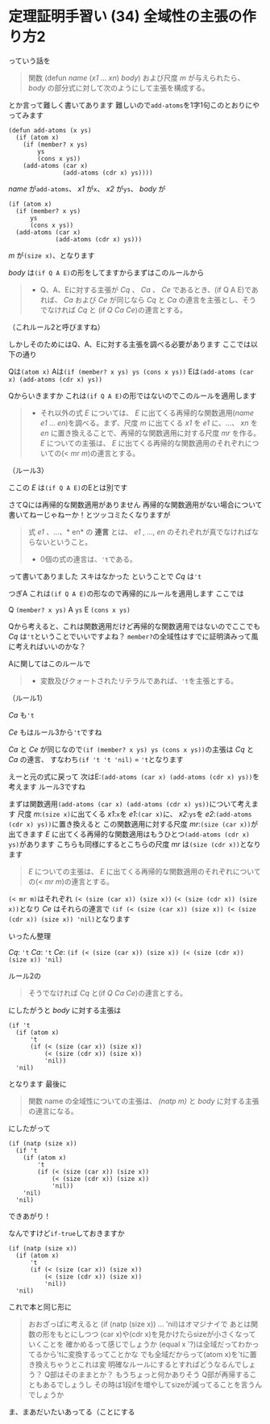 # 定理証明手習い (34) 全域性の主張の作り方2

っていう話を

> 関数 (defun *name* (*x1* ... *xn*) *body*) および尺度 *m* が与えられたら、 *body* の部分式に対して次のようにして主張を構成する。

とか言って難しく書いてあります
難しいので`add-atoms`を1字1句このとおりにやってみます

```
(defun add-atoms (x ys)
  (if (atom x)
    (if (member? x ys)
        ys
        (cons x ys))
    (add-atoms (car x)
               (add-atoms (cdr x) ys))))
```

*name* が`add-atoms`、
*x1* が`x`、
*x2* が`ys`、
*body* が

```
(if (atom x)
  (if (member? x ys)
      ys
      (cons x ys))
  (add-atoms (car x)
             (add-atoms (cdr x) ys)))
```

*m* が`(size x)`、となります

*body* は`(if Q A E)`の形をしてますからまずはこのルールから

> - Q、A、Eに対する主張が *Cq* 、 *Ca* 、 *Ce* であるとき、(if Q A E)であれば、 *Ca* および *Ce* が同じなら *Cq* と *Ca* の連言を主張とし、そうでなければ *Cq* と (if *Q* *Ca* *Ce*)の連言とする。

（これルール2と呼びますね）

しかしそのためにはQ、A、Eに対する主張を調べる必要があります
ここでは以下の通り

Qは`(atom x)`
Aは`(if (member? x ys) ys (cons x ys))`
Eは`(add-atoms (car x) (add-atoms (cdr x) ys))`

Qからいきますか
これは`(if Q A E)`の形ではないのでこのルールを適用します

> - それ以外の式 *E* については、 *E* に出てくる再帰的な関数適用(*name* *e1* ... *en*)を調べる。まず、尺度 *m* に出てくる *x1* を *e1* に、...、 *xn* を *en* に置き換えることで、再帰的な関数適用に対する尺度 *mr* を作る。 *E* についての主張は、 *E* に出てくる再帰的な関数適用のそれぞれについての(< *mr* *m*)の連言とする。

（ルール3）

ここの *E* は`(if Q A E)`のEとは別です

さてQには再帰的な関数適用がありません
再帰的な関数適用がない場合について書いてねーじゃねーか！とツッコミたくなりますが

> 式 *e1* 、...、* en* の **連言** とは、 *e1* , ...,  *en* のそれぞれが真でなければならないということ。
> - 0個の式の連言は、`'t`である。

って書いてありました スキはなかった
ということで *Cq* は`'t`

つぎA
これは`(if Q A E)`の形なので再帰的にルールを適用します
ここでは

Q `(member? x ys)`
A `ys`
E `(cons x ys)`

Qから考えると、これは関数適用だけど再帰的な関数適用ではないのでここでも *Cq* は`'t`ということでいいですよね？
`member?`の全域性はすでに証明済みって風に考えればいいのかな？

Aに関してはこのルールで

> - 変数及びクォートされたリテラルであれば、`'t`を主張とする。

（ルール1）

*Ca* も`'t`

*Ce* もはルール3から`'t`ですね

*Ca* と *Ce* が同じなので`(if (member? x ys) ys (cons x ys))`の主張は *Cq* と *Ca* の連言、
すなわち`(if 't 't 'nil)` = `'t`となります

えーと元の式に戻って
次はE:`(add-atoms (car x) (add-atoms (cdr x) ys))`を考えます
ルール3ですね

まずは関数適用`(add-atoms (car x) (add-atoms (cdr x) ys))`について考えます
尺度 *m*:`(size x)`に出てくる *x1*:`x`を *e1*:`(car x)`に、
*x2*:`ys`を *e2*:`(add-atoms (cdr x) ys))`に置き換えると
この関数適用に対する尺度 *mr*:`(size (car x))`が出てきます
*E* に出てくる再帰的な関数適用はもうひとつ`(add-atoms (cdr x) ys)`があります
こちらも同様にするとこちらの尺度 *mr* は`(size (cdr x))`となります

> *E* についての主張は、 *E* に出てくる再帰的な関数適用のそれぞれについての(< *mr* *m*)の連言とする。

`(< mr m)`はそれぞれ
`(< (size (car x)) (size x))`
`(< (size (cdr x)) (size x))`となり
*Ce* はそれらの連言で
`(if (< (size (car x)) (size x)) (< (size (cdr x)) (size x)) 'nil)`となります

いったん整理

*Cq*: `'t`
*Ca*: `'t`
*Ce*: `(if (< (size (car x)) (size x)) (< (size (cdr x)) (size x)) 'nil)`

ルール2の

> そうでなければ *Cq* と(if *Q Ca Ce*)の連言とする。

にしたがうと *body* に対する主張は

```
(if 't 
  (if (atom x) 
      't 
      (if (< (size (car x)) (size x)) 
          (< (size (cdr x)) (size x))
          'nil))
  'nil)
```

となります
最後に

> 関数 name の全域性についての主張は、 *(natp m)* と *body* に対する主張の連言になる。

にしたがって

```
(if (natp (size x))
  (if 't 
    (if (atom x) 
        't 
        (if (< (size (car x)) (size x)) 
            (< (size (cdr x)) (size x))
            'nil))
    'nil)
  'nil)
```

できあがり！

なんですけど`if-true`しておきますか

```
(if (natp (size x))
  (if (atom x) 
      't 
      (if (< (size (car x)) (size x)) 
          (< (size (cdr x)) (size x))
          'nil))
  'nil)
```

これで本と同じ形に

> おおざっぱに考えると
> (if (natp (size x)) ... 'nil)はオマジナイで
> あとは関数の形をもとにしつつ
> (car x)や(cdr x)を見かけたらsizeが小さくなっていくことを
> 確かめるって感じでしょうか
> (equal x '?)は全域だってわかってるから'tに変換するってことかな
> でも全域だからって(atom x)を'tに置き換えちゃうとこれは変
> 明確なルールにするとすればどうなるんでしょう？
> Q部はそのままとか？
> もうちょっと何かありそう
> Q部が再帰することもあるでしょうし
> その時は1段ifを増やしてsizeが減ってることを言うんでしょうか

ま、まあだいたいあってる（ことにする

